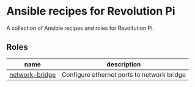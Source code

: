 # Ansible recipes for Revolution Pi

A collection of Ansible recipes and roles for Revoltution Pi.

## Roles

| name | description |
|------|-------------|
| [network-bridge](./roles/network-bridge/README.md) | Configure ethernet ports to network bridge |
